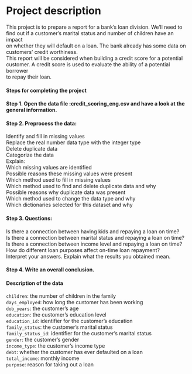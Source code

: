 # Project description  
This project is to prepare a report for a bank’s loan division. We’ll need to find out if a customer’s marital status and number of children have an impact   
on whether they will default on a loan. The bank already has some data on customers’ credit worthiness.  
This report will be considered when building a credit score for a potential customer. A credit score is used to evaluate the ability of a potential borrower   
to repay their loan.  
#### Steps for completing the project  
#### Step 1. Open the data file :credit_scoring_eng.csv and have a look at the general information.  
#### Step 2. Preprocess the data:  
Identify and fill in missing values   
Replace the real number data type with the integer type  
Delete duplicate data    
Categorize the data  
Explain:  
Which missing values are identified  
Possible reasons these missing values were present  
Which method  used to fill in missing values  
Which method used to find and delete duplicate data and why  
Possible reasons why duplicate data was present  
Which method used to change the data type and why  
Which dictionaries selected for this dataset and why  
#### Step 3. Questions:  
Is there a connection between having kids and repaying a loan on time?   
Is there a connection between marital status and repaying a loan on time?  
Is there a connection between income level and repaying a loan on time?  
How do different loan purposes affect on-time loan repayment?  
Interpret your answers. Explain what the results you obtained mean.   
#### Step 4. Write an overall conclusion.  
#### Description of the data  
`children`: the number of children in the family  
`days_employed`: how long the customer has been working  
`dob_years`: the customer’s age  
`education`: the customer’s education level  
`education_id`: identifier for the customer’s education  
`family_status`: the customer’s marital status  
`family_status_id`: identifier for the customer’s marital status  
`gender`: the customer’s gender  
`income_type`: the customer’s income type  
`debt`: whether the customer has ever defaulted on a loan  
`total_income`: monthly income  
`purpose`: reason for taking out a loan  
